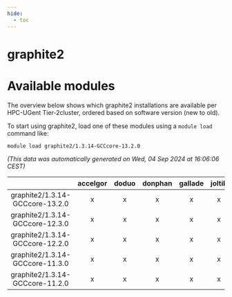 ```yaml
---
hide:
  - toc
---
```


graphite2
=========

# Available modules


The overview below shows which graphite2 installations are available per HPC-UGent Tier-2cluster, ordered based on software version (new to old).

To start using graphite2, load one of these modules using a `module load` command like:

```shell
module load graphite2/1.3.14-GCCcore-13.2.0
```

*(This data was automatically generated on Wed, 04 Sep 2024 at 16:06:06 CEST)*  

| |accelgor|doduo|donphan|gallade|joltik|shinx|skitty|
| :---: | :---: | :---: | :---: | :---: | :---: | :---: | :---: |
|graphite2/1.3.14-GCCcore-13.2.0|x|x|x|x|x|x|x|
|graphite2/1.3.14-GCCcore-12.3.0|x|x|x|x|x|x|x|
|graphite2/1.3.14-GCCcore-12.2.0|x|x|x|x|x|-|x|
|graphite2/1.3.14-GCCcore-11.3.0|x|x|x|x|x|-|x|
|graphite2/1.3.14-GCCcore-11.2.0|x|x|x|x|x|-|x|
